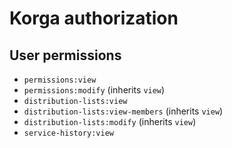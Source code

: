 # Korga authorization

## User permissions
- `permissions:view`
- `permissions:modify` (inherits `view`)
- `distribution-lists:view`
- `distribution-lists:view-members` (inherits `view`)
- `distribution-lists:modify` (inherits `view`)
- `service-history:view`
